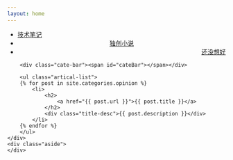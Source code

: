 ```yaml
---
layout: home
---
```


<div class="index-content opinion">
    <div class="section">
        <ul class="artical-cate">
            <li><a href="/"><span>技术笔记</span></a></li>
            <li class="on" style="text-align:center"><a href="/opinion"><span>独创小说</span></a></li>
            <li style="text-align:right"><a href="/project"><span>还没想好</span></a></li>
        </ul>

        <div class="cate-bar"><span id="cateBar"></span></div>

        <ul class="artical-list">
        {% for post in site.categories.opinion %}
            <li>
                <h2>
                    <a href="{{ post.url }}">{{ post.title }}</a>
                </h2>
                <div class="title-desc">{{ post.description }}</div>
            </li>
        {% endfor %}
        </ul>
    </div>
    <div class="aside">
    </div>
</div>
